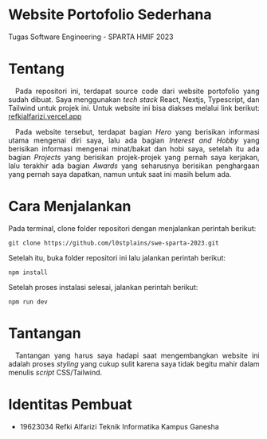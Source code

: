 # Website Portofolio Sederhana

Tugas Software Engineering - SPARTA HMIF 2023

# Tentang
<p align="justify">
&emsp;Pada repositori ini, terdapat source code dari website portofolio yang sudah dibuat. Saya menggunakan <i>tech stack</i> React, Nextjs, Typescript, dan Tailwind untuk projek ini. Untuk website ini bisa diakses melalui link berikut: <a href="refkialfarizi.vercel.app" target="_blank">refkialfarizi.vercel.app</a>
</p>
<p align="justify">
&emsp;Pada website tersebut, terdapat bagian <i>Hero</i> yang berisikan informasi utama mengenai diri saya, lalu ada bagian <i>Interest and Hobby</i> yang berisikan informasi mengenai minat/bakat dan hobi saya, setelah itu ada bagian <i>Projects</i> yang berisikan projek-projek yang pernah saya kerjakan, lalu terakhir ada bagian <i>Awards</i> yang seharusnya berisikan penghargaan yang pernah saya dapatkan, namun untuk saat ini masih belum ada.
</p>

# Cara Menjalankan
Pada terminal, clone folder repositori dengan menjalankan perintah berikut:
```console
git clone https://github.com/l0stplains/swe-sparta-2023.git
```
Setelah itu, buka folder repositori ini lalu jalankan perintah berikut:
```console
npm install
```
Setelah proses instalasi selesai, jalankan perintah berikut:
```console
npm run dev
```
# Tantangan
<p align="justify">
&emsp;Tantangan yang harus saya hadapi saat mengembangkan website ini adalah proses <i>styling</i> yang cukup sulit karena saya tidak begitu mahir dalam menulis <i>script</i> CSS/Tailwind.
</p>

# Identitas Pembuat
* 19623034	Refki Alfarizi Teknik Informatika Kampus Ganesha
